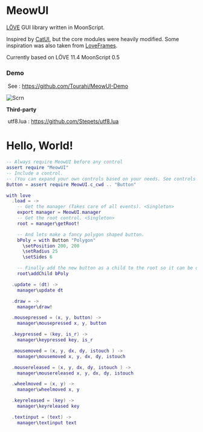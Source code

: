 # **MeowUI**

[LÖVE](https://love2d.org/) GUI library written in MoonScript.

Inspired by [CatUI](https://github.com/wilhantian/catui), but the core modules were heavily modified. Some inspiration was also taken from [LoveFrames](https://github.com/linux-man/LoveFrames).

Currently based on LÖVE 11.4 MoonScript 0.5 

### Demo

​	See : https://github.com/Tourahi/MeowUI-Demo

![Scrn](https://github.com/MeowUI/.github/blob/main/public/Scrn.png)	

**Third-party**

​	utf8.lua : https://github.com/Stepets/utf8.lua

# **Hello, World!**

```lua
-- Always require MeowUI before any control 
assert require "MeowUI"	
-- Include a control. 
-- (You can expand your own controls based on your needs. See controls for examples) 
Button = assert require MeowUI.c_cwd .. "Button"

with love
  .load = ->
    -- Get the manager (Takes care of all events). <Singleton>
    export manager = MeowUI.manager
    -- Get the root control. <Singleton>
    root = manager\getRoot!

    -- And lets make a fancy polygon shaped button.
    bPoly = with Button "Polygon"
      \setPosition 200, 200
      \setRadius 25
      \setSides 6

    -- Finally add the new button as a child to the root so it can be drawn updated etc...
    root\addChild bPoly

  .update = (dt) ->
    manager\update dt

  .draw = ->
    manager\draw!

  .mousepressed = (x, y, button) ->
    manager\mousepressed x, y, button

  .keypressed = (key, is_r) ->
    manager\keypressed key, is_r

  .mousemoved = (x, y, dx, dy, istouch ) ->
    manager\mousemoved x, y, dx, dy, istouch

  .mousereleased = (x, y, dx, dy, istouch ) ->
    manager\mousereleased x, y, dx, dy, istouch

  .wheelmoved = (x, y) ->
    manager\wheelmoved x, y

  .keyreleased = (key) ->
    manager\keyreleased key

  .textinput = (text) ->
    manager\textinput text


```

